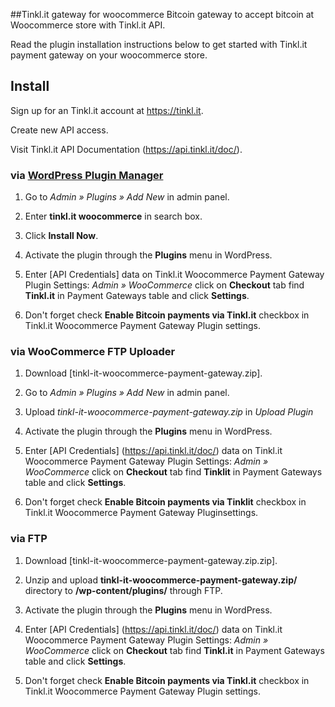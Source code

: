 ##Tinkl.it gateway for woocommerce
Bitcoin gateway to accept bitcoin at Woocommerce store with Tinkl.it API.

Read the plugin installation instructions below to get started with Tinkl.it payment gateway on your woocommerce store.

## Install

Sign up for an Tinkl.it account at <https://tinkl.it>.

Create new API access.

Visit Tinkl.it API Documentation (https://api.tinkl.it/doc/).

### via [WordPress Plugin Manager](https://codex.wordpress.org/Plugins_Add_New_Screen)

1. Go to *Admin » Plugins » Add New* in admin panel.

2. Enter **tinkl.it woocommerce** in search box.

3. Click **Install Now**.

4. Activate the plugin through the **Plugins** menu in WordPress.

5. Enter [API Credentials] data on Tinkl.it Woocommerce Payment Gateway Plugin Settings: *Admin » WooCommerce* click on **Checkout** tab find **Tinkl.it** in Payment Gateways table and click **Settings**.

6. Don't forget check **Enable Bitcoin payments via Tinkl.it** checkbox in Tinkl.it Woocommerce Payment Gateway Plugin settings.

### via WooCommerce FTP Uploader

1. Download [tinkl-it-woocommerce-payment-gateway.zip].

2. Go to *Admin » Plugins » Add New* in admin panel.

3. Upload *tinkl-it-woocommerce-payment-gateway.zip* in *Upload Plugin*

4. Activate the plugin through the **Plugins** menu in WordPress.

5. Enter [API Credentials] (https://api.tinkl.it/doc/) data on Tinkl.it Woocommerce Payment Gateway Plugin Settings: *Admin » WooCommerce* click on **Checkout** tab find **Tinklit** in Payment Gateways table and click **Settings**.

6. Don't forget check **Enable Bitcoin payments via Tinklit** checkbox in Tinkl.it Woocommerce Payment Gateway Pluginsettings.

### via FTP

1. Download [tinkl-it-woocommerce-payment-gateway.zip.zip].

2. Unzip and upload **tinkl-it-woocommerce-payment-gateway.zip/** directory to **/wp-content/plugins/** through FTP.

3. Activate the plugin through the **Plugins** menu in WordPress.

4. Enter [API Credentials] (https://api.tinkl.it/doc/) data on Tinkl.it Woocommerce Payment Gateway Plugin Settings: *Admin » WooCommerce* click on **Checkout** tab find **Tinkl.it** in Payment Gateways table and click **Settings**.

5. Don't forget check **Enable Bitcoin payments via Tinkl.it** checkbox in Tinkl.it Woocommerce Payment Gateway Plugin settings.

